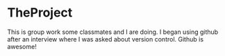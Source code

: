 # TheProject
This is group work some classmates and I are doing.
I began using github after an interview where I was asked about version control. Github is awesome!
